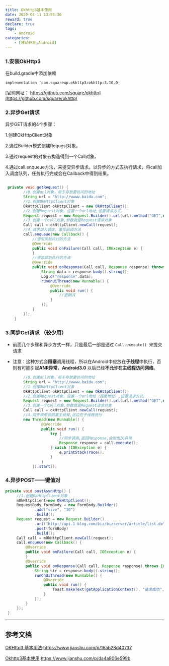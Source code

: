 ```yaml
---
title: Okhttp3基本使用
date: 2020-04-11 13:58:36
reward: true
declare: true
tags: 
	- Android
categories: 
    - [移动开发,Android]
---
```


### 1.安装OkHttp3
在build.gradle中添加依赖

``implementation 'com.squareup.okhttp3:okhttp:3.10.0'``

[官网网址： https://github.com/square/okhttp](https://github.com/square/okhttp)

### 2.异步Get请求

异步GET请求的4个步骤：

1.创建OkHttpClient对象

2.通过Builder模式创建Request对象。

3.通过request的对象去构造得到一个Call对象。

4.通过call.enqueue方法，来提交异步请求。以异步的方式去执行请求，将call加入调度队列，任务执行完成会在Callback中得到结果。

<!--more-->

```java

 private void getRequest() {
 		//0.创建url对象，用于存放要访问的地址
 		String url = "http://wwww.baidu.com";
        //1.创建OkHttpClient对象
        OkHttpClient okHttpClient = new OkHttpClient();
        //2.创建Request对象，设置一个url地址,设置请求方式。
        Request request = new Request.Builder().url(url).method("GET",null).build();
        //3.创建一个call对象,参数就是Request请求对象
        Call call = okHttpClient.newCall(request);
        //4.请求加入调度，重写回调方法
        call.enqueue(new Callback() {
            //请求失败执行的方法
            @Override
            public void onFailure(Call call, IOException e) {
            }
            //请求成功执行的方法
            @Override
            public void onResponse(Call call, Response response) throws IOException {
                String data = response.body().string();
                Log.d("response",data);
                runOnUiThread(new Runnable() {
                    @Override
                    public void run() {
                        //更新UI
                    }
                });
            }
        });
    }
```

### 3.同步Get请求 （较少用）

* 前面几个步骤和异步方式一样，只是最后一部是通过 ``Call.execute() ``来提交请求

* 注意：这种方式会**阻塞**调用线程，所以在Android中应放在**子线程**中执行，否则有可能引起**ANR异常**，**Android3.0** 以后已经**不允许在主线程访问网络**。

```java
		//0.创建url对象，用于存放要访问的地址
 		String url = "http://wwww.baidu.com";
		//1.创建OkHttpClient对象
        OkHttpClient okHttpClient = new OkHttpClient();
        //2.创建Request对象，设置一个url地址（百度地址）,设置请求方式。
        Request request = new Request.Builder().url(url).method("GET",null).build();
        //3.创建一个call对象,参数就是Request请求对象
        Call call = okHttpClient.newCall(request);
        //4.同步调用会阻塞主线程,这边在子线程进行
        new Thread(new Runnable() {
                @Override
                public void run() {
                    try {
                        //同步调用,返回Response,会抛出IO异常
                        Response response = call.execute();
                    } catch (IOException e) {
                        e.printStackTrace();
                    }
                }
            }).start();
```

### 4.异步POST——键值对

```java
private void postAsynHttp() {
	 //1.创建OkHttpClient对象
     mOkHttpClient=new OkHttpClient();
     RequestBody formBody = new FormBody.Builder()
             .add("size", "10")
             .build();
     Request request = new Request.Builder()
             .url("http://api.1-blog.com/biz/bizserver/article/list.do")
             .post(formBody)
             .build();
     Call call = mOkHttpClient.newCall(request);
     call.enqueue(new Callback() {
         @Override
         public void onFailure(Call call, IOException e) {
         }
         @Override
         public void onResponse(Call call, Response response) throws IOException {
             String str = response.body().string();
             runOnUiThread(new Runnable() {
                 @Override
                 public void run() {
                     Toast.makeText(getApplicationContext(), "请求成功", Toast.LENGTH_SHORT).show();
                 }
             });
         }
     });
 }
```

-----

## 参考文档

[OKHttp3 基本用法](https://www.jianshu.com/p/16ab28d40737):https://www.jianshu.com/p/16ab28d40737

[Okhttp3基本使用](https://www.jianshu.com/p/da4a806e599b):https://www.jianshu.com/p/da4a806e599b
